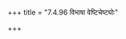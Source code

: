 +++
title = "7.4.96 विभाषा वेष्टिचेष्ट्योः"

+++
<div class="card-group border border-primary">

<div class="js_include vritti_l2 " urlPattern="https://raw.githubusercontent.com/sanskrit/ashtadhyayi/master/padachcheda/pada-1.1/1.1.1.txt"  title="पदच्छेदः" dataType="txt"> </div>  

<div class="js_include vritti_l2 " urlPattern="https://raw.githubusercontent.com/sanskrit/ashtadhyayi_com_transforms/master/sUtra-commentaries/sUtra-basics/ss/pada-1.1/1.1.1.md"  title="सानुवृत्तिसूत्रम् २"> </div>  

<div class="js_include vritti_l1 " urlPattern="https://raw.githubusercontent.com/sanskrit/ashtadhyayi/master/full_sutra/pada-1.1/1.1.1.txt"  title="सानुवृत्तिसूत्रम्" dataType="txt"> </div>  

<div class="js_include vritti_l2 " urlPattern="https://raw.githubusercontent.com/sanskrit/ashtadhyayi_com_transforms/master/sUtra-commentaries/sUtra-basics/pc/pada-1.1/1.1.1.md"  title="पदच्छेदः २"> </div>  

<div class="js_include vritti_l2 collapsed " urlPattern="https://raw.githubusercontent.com/sanskrit/ashtadhyayi_com_transforms/master/sUtra-commentaries/sUtra-basics/ad/pada-1.1/1.1.1.md"  title="अधिकारः"> </div>  

<div class="js_include vritti_l2 collapsed " urlPattern="https://raw.githubusercontent.com/sanskrit/ashtadhyayi_com_transforms/master/sUtra-commentaries/sUtra-basics/an/pada-1.1/1.1.1.md"  title="अनुवृत्तिः"> </div>  

<div class="js_include vritti_l2 collapsed " urlPattern="https://raw.githubusercontent.com/sanskrit/ashtadhyayi/master/topic/pada-1.1/1.1.1.txt"  title="विषयः" dataType="txt"> </div>  
</div>



<div class="card-group border border-secondary">
<div class="js_include vritti_l1" urlPattern="https://raw.githubusercontent.com/sanskrit/ashtadhyayi/master/sumit_garg_english/pada-1.1/1.1.1.txt"  title="गार्गसुमितानुवादः" dataType="txt" script="english"> </div>  

<div class="js_include vritti_l1" urlPattern="https://raw.githubusercontent.com/sanskrit/ashtadhyayi_com_transforms/master/sUtra-commentaries/sutrartha_english/pada-1.1/1.1.1.md" title="नीलेशाङ्ग्लवृत्तिः" > </div>  

<div class="js_include vritti_l1" urlPattern="https://raw.githubusercontent.com/sanskrit/ashtadhyayi/master/vAsu/pada-1.1/1.1.1.md" fieldNames="vRtti,vRtti_eng" title="श्रीशचन्द्रवासुः" script="english"> </div>  

<div class="js_include vritti_l1 collapsed" urlPattern="https://raw.githubusercontent.com/sanskrit/ashtadhyayi/master/satishabodha/pada-1.1/1.1.1.md"  title="सतीशबोधः"> </div>  

<div class="js_include vritti_l1" urlPattern="https://raw.githubusercontent.com/sanskrit/ashtadhyayi_com_transforms/master/sUtra-commentaries/sutrartha/sa/pada-1.1/1.1.1.md" title="नीलेशवृत्तिः"> </div>  

</div>



<div class="card-group border border-primary">
<div class="js_include vritti_l1" urlPattern="https://raw.githubusercontent.com/sanskrit/ashtadhyayi_com_transforms/master/sUtra-commentaries/kashika/pada-1.1/1.1.1.md" title="काशिका" > </div>  

<div class="js_include collapsed vritti_l2" urlPattern="https://raw.githubusercontent.com/sanskrit/ashtadhyayi_com_transforms/master/sUtra-commentaries/nyaas/pada-1.1/1.1.1.md"  title="न्यासः"  > </div>  
<div class="js_include collapsed vritti_l2" urlPattern="https://raw.githubusercontent.com/sanskrit/ashtadhyayi_com_transforms/master/sUtra-commentaries/padamanjari/pada-1.1/1.1.1.md"  title="पदमञ्जरी" > </div>  
</div>

<div class="js_include vritti_l1" urlPattern="https://raw.githubusercontent.com/sanskrit/ashtadhyayi_com_transforms/master/sUtra-commentaries/sutrartha/sd/pada-1.1/1.1.1.md" title="नीलेशविस्तारः" > </div>  

<div class="card-group border border-primary">
<div class="js_include vritti_l1" urlPattern="https://raw.githubusercontent.com/sanskrit/ashtadhyayi_com_transforms/master/sUtra-commentaries/bhashya/pada-1.1/1.1.1.md" title="महाभाष्यम्" > </div>  
<div class="js_include collapsed vritti_l1" urlPattern="https://raw.githubusercontent.com/sanskrit/ashtadhyayi_com_transforms/master/sUtra-commentaries/pradeep/pada-1.1/1.1.1.md" title="प्रदीपः" > </div>  
</div>

<div class="card-group border border-primary">
<div class="js_include vritti_l1" urlPattern="https://raw.githubusercontent.com/sanskrit/ashtadhyayi_com_transforms/master/sUtra-commentaries/kaumudi/pada-1.1/1.1.1.md"  title="सिद्धान्तकौमुदी" > </div>  
<div class="js_include collapsed vritti_l2" urlPattern="https://raw.githubusercontent.com/sanskrit/ashtadhyayi_com_transforms/master/sUtra-commentaries/balamanorama/pada-1.1/1.1.1.md"  title="बालमनोरमा" > </div>  
<div class="js_include collapsed vritti_l2" urlPattern="https://raw.githubusercontent.com/sanskrit/ashtadhyayi_com_transforms/master/sUtra-commentaries/tattvabodhini/pada-1.1/1.1.1.md"  title="तत्त्वबोधिनी" > </div>  
</div>  
<div class="js_include vritti_l1" urlPattern="https://raw.githubusercontent.com/sanskrit/ashtadhyayi_com_transforms/master/sUtra-commentaries/laghukaumudi/pada-1.1/1.1.1.md"  title="लघुकौमुदी" > </div>  